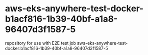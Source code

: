 # aws-eks-anywhere-test-docker-b1acf816-1b39-40bf-a1a8-96407d3f1587-5
repository for use with E2E test job aws-eks-anywhere-test-docker:b1acf816-1b39-40bf-a1a8-96407d3f1587-5
